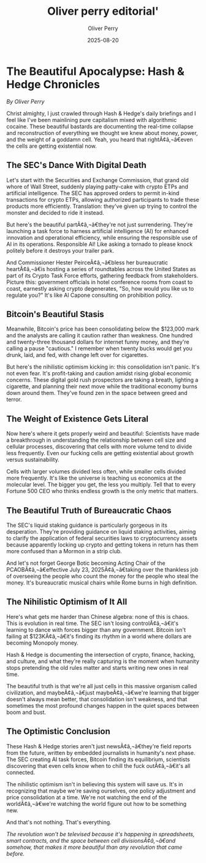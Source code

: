 ﻿---
title: 'Oliver perry editorial'' '
author: Oliver Perry
date: '2025-08-20'
slug: oliver-perry-editorial
categories:
- editorial
tags:
- editorial
- commentary
- crypto
- markets
- science
draft: 'false'
---


# The Beautiful Apocalypse: Hash & Hedge Chronicles
*By Oliver Perry*

Christ almighty, I just crawled through Hash & Hedge's daily briefings and I feel like I've been mainlining pure capitalism mixed with algorithmic cocaine. These beautiful bastards are documenting the real-time collapse and reconstruction of everything we thought we knew about money, power, and the weight of a goddamn cell. Yeah, you heard that rightÃ¢â‚¬â€even the cells are getting existential now.

## The SEC's Dance With Digital Death

Let's start with the Securities and Exchange Commission, that grand old whore of Wall Street, suddenly playing patty-cake with crypto ETPs and artificial intelligence. The SEC has approved orders to permit in-kind transactions for crypto ETPs, allowing authorized participants to trade these products more efficiently. Translation: they've given up trying to control the monster and decided to ride it instead.

But here's the beautiful partÃ¢â‚¬â€they're not just surrendering. They're launching a task force to harness artificial intelligence (AI) for enhanced innovation and operational efficiency, while ensuring the responsible use of AI in its operations. Responsible AI! Like asking a tornado to please knock politely before it destroys your trailer park.

And Commissioner Hester PeirceÃ¢â‚¬â€bless her bureaucratic heartÃ¢â‚¬â€is hosting a series of roundtables across the United States as part of its Crypto Task Force efforts, gathering feedback from stakeholders. Picture this: government officials in hotel conference rooms from coast to coast, earnestly asking crypto degenerates, "So, how would you like us to regulate you?" It's like Al Capone consulting on prohibition policy.

## Bitcoin's Beautiful Stasis

Meanwhile, Bitcoin's price has been consolidating below the $123,000 mark and the analysts are calling it caution rather than weakness. One hundred and twenty-three thousand dollars for internet funny money, and they're calling a pause "cautious." I remember when twenty bucks would get you drunk, laid, and fed, with change left over for cigarettes.

But here's the nihilistic optimism kicking in: this consolidation isn't panic. It's not even fear. It's profit-taking and caution amidst rising global economic concerns. These digital gold rush prospectors are taking a breath, lighting a cigarette, and planning their next move while the traditional economy burns down around them. They've found zen in the space between greed and terror.

## The Weight of Existence Gets Literal

Now here's where it gets properly weird and beautiful: Scientists have made a breakthrough in understanding the relationship between cell size and cellular processes, discovering that cells with more volume tend to divide less frequently. Even our fucking cells are getting existential about growth versus sustainability.

Cells with larger volumes divided less often, while smaller cells divided more frequently. It's like the universe is teaching us economics at the molecular level. The bigger you get, the less you multiply. Tell that to every Fortune 500 CEO who thinks endless growth is the only metric that matters.

## The Beautiful Truth of Bureaucratic Chaos

The SEC's liquid staking guidance is particularly gorgeous in its desperation. They're providing guidance on liquid staking activities, aiming to clarify the application of federal securities laws to cryptocurrency assets because apparently locking up crypto and getting tokens in return has them more confused than a Mormon in a strip club.

And let's not forget George Botic becoming Acting Chair of the PCAOBÃ¢â‚¬â€effective July 23, 2025Ã¢â‚¬â€taking over the thankless job of overseeing the people who count the money for the people who steal the money. It's bureaucratic musical chairs while Rome burns in high definition.

## The Nihilistic Optimism of It All

Here's what gets me harder than Chinese algebra: none of this is chaos. This is evolution in real time. The SEC isn't losing controlÃ¢â‚¬â€it's learning to dance with forces bigger than any government. Bitcoin isn't failing at $123KÃ¢â‚¬â€it's finding its rhythm in a world where dollars are becoming Monopoly money.

Hash & Hedge is documenting the intersection of crypto, finance, hacking, and culture, and what they're really capturing is the moment when humanity stops pretending the old rules matter and starts writing new ones in real time.

The beautiful truth is that we're all just cells in this massive organism called civilization, and maybeÃ¢â‚¬â€just maybeÃ¢â‚¬â€we're learning that bigger doesn't always mean better, that consolidation isn't weakness, and that sometimes the most profound changes happen in the quiet spaces between boom and bust.

## The Optimistic Conclusion

These Hash & Hedge stories aren't just newsÃ¢â‚¬â€they're field reports from the future, written by embedded journalists in humanity's next phase. The SEC creating AI task forces, Bitcoin finding its equilibrium, scientists discovering that even cells know when to chill the fuck outÃ¢â‚¬â€it's all connected.

The nihilistic optimism isn't in believing this system will save us. It's in recognizing that maybe we're saving ourselves, one policy adjustment and price consolidation at a time. We're not watching the end of the worldÃ¢â‚¬â€we're watching the world figure out how to be something new.

And that's not nothing. That's everything.

*The revolution won't be televised because it's happening in spreadsheets, smart contracts, and the space between cell divisionsÃ¢â‚¬â€and somehow, that makes it more beautiful than any revolution that came before.*

